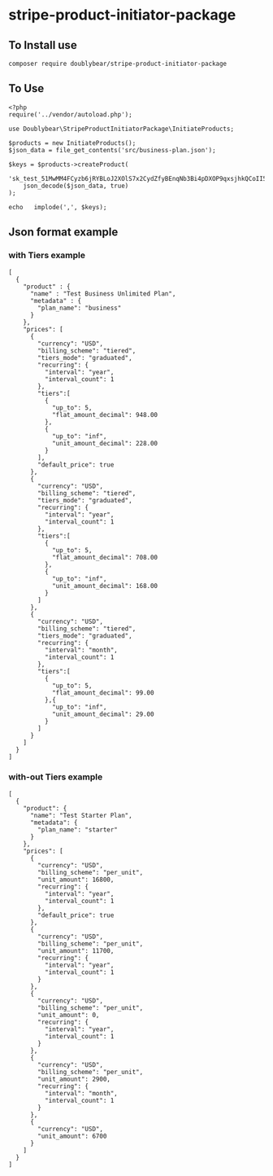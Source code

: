 # stripe-product-initiator-package
## To Install use
```composer require doublybear/stripe-product-initiator-package```
## To Use
```
<?php
require('../vendor/autoload.php');

use Doublybear\StripeProductInitiatorPackage\InitiateProducts;

$products = new InitiateProducts();
$json_data = file_get_contents('src/business-plan.json');

$keys = $products->createProduct(
    'sk_test_51MwMM4FCyzb6jRYBLoJ2XOlS7x2CydZfyBEnqNb3Bi4pDXOP9qxsjhkQCoII5NDJAv6Pph9aH8ZiO781nPZPjKYS00LlX4xRI3',
    json_decode($json_data, true)
);

echo   implode(',', $keys);
```

## Json format example
### with Tiers example
```
[
  {
    "product" : {
      "name" : "Test Business Unlimited Plan",
      "metadata" : {
        "plan_name": "business"
      }
    },
    "prices": [
      {
        "currency": "USD",
        "billing_scheme": "tiered",
        "tiers_mode": "graduated",
        "recurring": {
          "interval": "year",
          "interval_count": 1
        },
        "tiers":[
          {
            "up_to": 5,
            "flat_amount_decimal": 948.00
          },
          {
            "up_to": "inf",
            "unit_amount_decimal": 228.00
          }
        ],
        "default_price": true
      },
      {
        "currency": "USD",
        "billing_scheme": "tiered",
        "tiers_mode": "graduated",
        "recurring": {
          "interval": "year",
          "interval_count": 1
        },
        "tiers":[
          {
            "up_to": 5,
            "flat_amount_decimal": 708.00
          },
          {
            "up_to": "inf",
            "unit_amount_decimal": 168.00
          }
        ]
      },
      {
        "currency": "USD",
        "billing_scheme": "tiered",
        "tiers_mode": "graduated",
        "recurring": {
          "interval": "month",
          "interval_count": 1
        },
        "tiers":[
          {
            "up_to": 5,
            "flat_amount_decimal": 99.00
          },{
            "up_to": "inf",
            "unit_amount_decimal": 29.00
          }
        ]
      }
    ]
  }
]
```
### with-out Tiers example
```
[
  {
    "product": {
      "name": "Test Starter Plan",
      "metadata": {
        "plan_name": "starter"
      }
    },
    "prices": [
      {
        "currency": "USD",
        "billing_scheme": "per_unit",
        "unit_amount": 16800,
        "recurring": {
          "interval": "year",
          "interval_count": 1
        },
        "default_price": true
      },
      {
        "currency": "USD",
        "billing_scheme": "per_unit",
        "unit_amount": 11700,
        "recurring": {
          "interval": "year",
          "interval_count": 1
        }
      },
      {
        "currency": "USD",
        "billing_scheme": "per_unit",
        "unit_amount": 0,
        "recurring": {
          "interval": "year",
          "interval_count": 1
        }
      },
      {
        "currency": "USD",
        "billing_scheme": "per_unit",
        "unit_amount": 2900,
        "recurring": {
          "interval": "month",
          "interval_count": 1
        }
      },
      {
        "currency": "USD",
        "unit_amount": 6700
      }
    ]
  }
]
```
